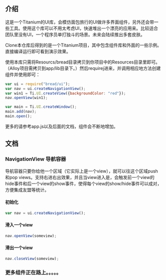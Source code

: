 ## 介绍

这是一个Titanium的UI库，会模仿面包旅行的UI做许多界面组件，另外还会带一些工具。使用这个库可以不用太考虑UI，快速堆出一个漂亮的应用来。比较适合团队里没有UI，一个程序员单打独斗的场景。未来会陆续推出多套皮肤。

Clone本仓库后得到的是一个Titanium项目，其中包含组件库和外面的一些示例。直接编译运行即可看到演示效果。

使用本库只需将Resourcs/bread目录拷贝到你项目中的Resources目录里即可。（Alloy项目需拷贝到app/lib目录下。）然后requirej进来，并调用相应地方法创建组件并使用即可：

```js
var ui = require("bread/ui");
var nav = ui.createNavigationView();
var win1 = Ti.UI.createView({backgroundColor: "red"});
nav.openView(win1);

var main = Ti.UI.createWindow();
main.add(nav);
main.open();
```

更多的请参考app.js以及后面的文档，组件会不断地增加。

## 文档

### NavigationView 导航容器

导航容器只要你给他一个区域（它实际上是一个view），就可以往这个区域push和pop views。支持右进右出效果，并且当view进入是，会触发前一个view的hide事件和后一个view的show事件，使得每个view的show/hide事件可以成对，方便集成友盟等统计。

#### 初始化

```js
var nav = ui.createNavigationView();
```

#### 滑入一个view

```js
nav.openView(someview);
```

#### 滑出一个view

```js
nav.closeView(someview);
```

### 更多组件正在路上。。。。。
